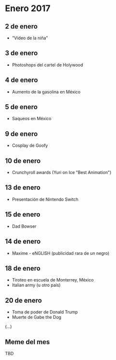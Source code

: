 Enero 2017
===========

## 2 de enero
 - "Video de la niña"

## 3 de enero
 - Photoshops del cartel de Holywood

## 4 de enero
 - Aumento de la gasolina en México

## 5 de enero
 - Saqueos en México

## 9 de enero
 - Cosplay de Goofy

## 10 de enero
 - Crunchyroll awards (Yuri on Ice "Best Animation")

## 13 de enero
 - Presentación de Nintendo Switch

## 15 de enero
 - Dad Bowser

## 14 de enero
 - Maxime - eNGLISH (publicidad rara de un negro)
 
## 18 de enero 
 - Tiroteo en escuela de Monterrey, México
 - Italian army (u otro país)
 
## 20 de enero
 - Toma de poder de Donald Trump
 - Muerte de Gabe the Dog

(...)
 
## Meme del mes
TBD
 
